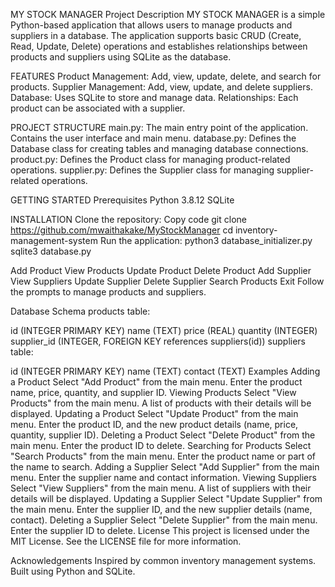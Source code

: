 MY STOCK MANAGER
Project Description
MY STOCK MANAGER is a simple Python-based application that allows users to manage products and suppliers in a database. The application supports basic CRUD (Create, Read, Update, Delete) operations and establishes relationships between products and suppliers using SQLite as the database.

FEATURES
Product Management: Add, view, update, delete, and search for products.
Supplier Management: Add, view, update, and delete suppliers.
Database: Uses SQLite to store and manage data.
Relationships: Each product can be associated with a supplier.

PROJECT STRUCTURE
main.py: The main entry point of the application. Contains the user interface and main menu.
database.py: Defines the Database class for creating tables and managing database connections.
product.py: Defines the Product class for managing product-related operations.
supplier.py: Defines the Supplier class for managing supplier-related operations.

GETTING STARTED
Prerequisites
Python 3.8.12
SQLite 

INSTALLATION
Clone the repository:
Copy code
git clone https://github.com/mwaithakake/MyStockManager
cd inventory-management-system
Run the application:
python3 database_initializer.py
sqlite3 database.py

Add Product
View Products
Update Product
Delete Product
Add Supplier
View Suppliers
Update Supplier
Delete Supplier
Search Products
Exit
Follow the prompts to manage products and suppliers.

Database Schema
products table:

id (INTEGER PRIMARY KEY)
name (TEXT)
price (REAL)
quantity (INTEGER)
supplier_id (INTEGER, FOREIGN KEY references suppliers(id))
suppliers table:

id (INTEGER PRIMARY KEY)
name (TEXT)
contact (TEXT)
Examples
Adding a Product
Select "Add Product" from the main menu.
Enter the product name, price, quantity, and supplier ID.
Viewing Products
Select "View Products" from the main menu.
A list of products with their details will be displayed.
Updating a Product
Select "Update Product" from the main menu.
Enter the product ID, and the new product details (name, price, quantity, supplier ID).
Deleting a Product
Select "Delete Product" from the main menu.
Enter the product ID to delete.
Searching for Products
Select "Search Products" from the main menu.
Enter the product name or part of the name to search.
Adding a Supplier
Select "Add Supplier" from the main menu.
Enter the supplier name and contact information.
Viewing Suppliers
Select "View Suppliers" from the main menu.
A list of suppliers with their details will be displayed.
Updating a Supplier
Select "Update Supplier" from the main menu.
Enter the supplier ID, and the new supplier details (name, contact).
Deleting a Supplier
Select "Delete Supplier" from the main menu.
Enter the supplier ID to delete.
License
This project is licensed under the MIT License. See the LICENSE file for more information.

Acknowledgements
Inspired by common inventory management systems.
Built using Python and SQLite.
